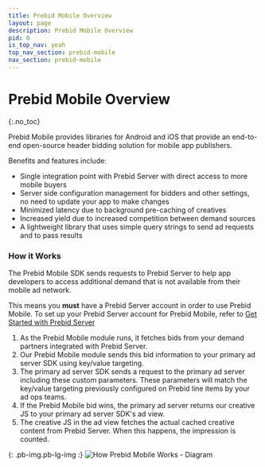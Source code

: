 ```yaml
---
title: Prebid Mobile Overview
layout: page
description: Prebid Mobile Overview
pid: 0
is_top_nav: yeah
top_nav_section: prebid-mobile
nav_section: prebid-mobile
---
```


<div class="bs-docs-section" markdown="1">

# Prebid Mobile Overview
{:.no_toc}

Prebid Mobile provides libraries for Android and iOS that provide an end-to-end open-source header bidding solution for mobile app publishers.

Benefits and features include:

- Single integration point with Prebid Server with direct access to more mobile buyers
- Server side configuration management for bidders and other settings, no need to update your app to make changes
- Minimized latency due to background pre-caching of creatives
- Increased yield due to increased competition between demand sources
- A lightweight library that uses simple query strings to send ad requests and to pass results

### How it Works

The Prebid Mobile SDK sends requests to Prebid Server to help app developers to access additional demand that is not available from their mobile ad network.

This means you **must** have a Prebid Server account in order to use Prebid Mobile. To set up your Prebid Server account for Prebid Mobile, refer to [Get Started with Prebid Server]({{site.github.url}}/prebid-mobile/prebid-mobile-pbs.html)

 1. As the Prebid Mobile module runs, it fetches bids from your demand partners integrated with Prebid Server.
 2. Our Prebid Mobile module sends this bid information to your primary ad server SDK using key/value targeting.
 3. The primary ad server SDK sends a request to the primary ad server including these custom parameters.  These parameters will match the key/value targeting previously configured on Prebid line items by your ad ops teams.
 4. If the Prebid Mobile bid wins, the primary ad server returns our creative JS to your primary ad server SDK's ad view.
 5. The creative JS in the ad view fetches the actual cached creative content from Prebid Server. When this happens, the impression is counted.

{: .pb-img.pb-lg-img :}
![How Prebid Mobile Works - Diagram]({{site.baseurl}}/assets/images/prebid-mobile/prebid-mobile.png)

</div>
